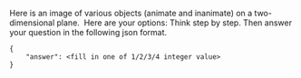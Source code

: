 Here is an image of various objects (animate and inanimate) on a two-dimensional plane.
<IMAGE OF OBJECTS> 
<QUESTION> 
Here are your options: <CHOICES>
Think step by step. Then answer your question in the following json format.

```
{
    "answer": <fill in one of 1/2/3/4 integer value>
}
```
